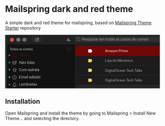 # Mailspring dark and red theme

A simple dark and red theme for mailspring,  based on [Mailspring Theme Starter](https://github.com/Foundry376/Mailspring-Theme-Starter) repository

<img style="display:block;margin:auto" src="https://raw.githubusercontent.com/ibrunodev/Mailspring-Dark-Red-Theme/master/screenshot/screenshot.png">

## Installation

Open Mailspring and install the theme by going to Mailspring > Install New Theme... and selecting the directory.
